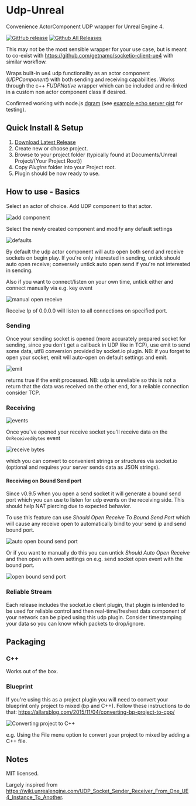 # Udp-Unreal
Convenience ActorComponent UDP wrapper for Unreal Engine 4.

[![GitHub release](https://img.shields.io/github/release/getnamo/Udp-Unreal.svg)](https://github.com/getnamo/Udp-Unreal/releases)
[![Github All Releases](https://img.shields.io/github/downloads/getnamo/Udp-Unreal/total.svg)](https://github.com/getnamo/Udp-Unreal/releases)

This may not be the most sensible wrapper for your use case, but is meant to co-exist with https://github.com/getnamo/socketio-client-ue4 with similar workflow. 

Wraps built-in ue4 udp functionality as an actor component (_UDPComponent_) with both sending and receiving capabilities. Works through the c++ _FUDPNative_ wrapper which can be included and re-linked in a custom non actor component class if desired. 

Confirmed working with node.js [dgram](https://nodejs.org/api/dgram.html) (see [example echo server gist](https://gist.github.com/getnamo/8117fdc64209af086ce0337310c52a51) for testing).

## Quick Install & Setup

 1. [Download Latest Release](https://github.com/getnamo/Udp-Unreal/releases)
 2. Create new or choose project.
 3. Browse to your project folder (typically found at Documents/Unreal Project/{Your Project Root})
 4. Copy *Plugins* folder into your Project root.
 5. Plugin should be now ready to use.
 
## How to use - Basics
 
Select an actor of choice. Add UDP component to that actor.
 
![add component](https://i.imgur.com/EnCiU4K.png)
 
Select the newly created component and modify any default settings

![defaults](https://user-images.githubusercontent.com/542365/112784196-dc49ea80-9005-11eb-9d2c-a53384168be1.png)

By default the udp actor component will auto open both send and receive sockets on begin play. If you're only interested in sending, untick should auto open receive; conversely untick auto open send if you're not interested in sending.
 
Also if you want to connect/listen on your own time, untick either and connect manually via e.g. key event
 
![manual open receive](https://i.imgur.com/HkSvGCb.png)
 
Receive Ip of 0.0.0.0 will listen to all connections on specified port.
 
### Sending
 
Once your sending socket is opened (more accurately prepared socket for sending, since you don't get a callback in UDP like in TCP), use emit to send some data, utf8 conversion provided by socket.io plugin. NB: if you forget to open your socket, emit will auto-open on default settings and emit.
 
![emit](https://i.imgur.com/OzG0caw.png)
 
returns true if the emit processed. NB: udp is unreliable so this is not a return that the data was received on the other end, for a reliable connection consider TCP.
 
### Receiving
 
![events](https://i.imgur.com/1mdlQdI.png)
 
Once you've opened your receive socket you'll receive data on the ```OnReceivedBytes``` event
 
![receive bytes](https://i.imgur.com/1Lq0mDg.png)
 
which you can convert to convenient strings or structures via socket.io (optional and requires your server sends data as JSON strings).

#### Receiving on Bound Send port

Since v0.9.5 when you open a send socket it will generate a bound send port which you can use to listen for udp events on the receiving side. This should help NAT piercing due to expected behavior.

To use this feature can use _Should Open Receive To Bound Send Port_ which will cause any receive open to automatically bind to your send ip and send bound port.

![auto open bound send port](https://user-images.githubusercontent.com/542365/112778515-9129da80-8ff9-11eb-93a3-129c00a8da47.png)

Or if you want to manually do this you can untick _Should Auto Open Receive_ and then open with own settings on e.g. send socket open event with the bound port.

![open bound send port](https://user-images.githubusercontent.com/542365/112771022-7c8c1900-8fde-11eb-971e-e81c3d4e55cd.png)
 
### Reliable Stream
 
Each release includes the socket.io client plugin, that plugin is intended to be used for reliable control and then real-time/freshest data component of your network can be piped using this udp plugin. Consider timestamping your data so you can know which packets to drop/ignore.

## Packaging

### C++
Works out of the box.

### Blueprint
If you're using this as a project plugin you will need to convert your blueprint only project to mixed (bp and C++). Follow these instructions to do that: https://allarsblog.com/2015/11/04/converting-bp-project-to-cpp/

![Converting project to C++](https://i.imgur.com/Urwx2TF.png)

e.g. Using the File menu option to convert your project to mixed by adding a C++ file.

## Notes
MIT licensed.

Largely inspired from https://wiki.unrealengine.com/UDP_Socket_Sender_Receiver_From_One_UE4_Instance_To_Another.
